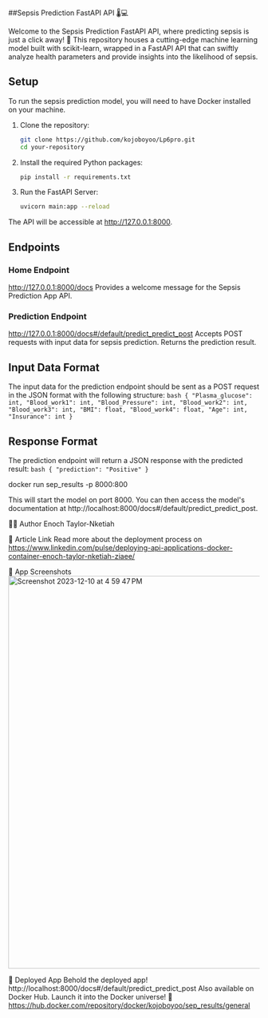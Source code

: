 ##Sepsis Prediction FastAPI API 🌡️💻

Welcome to the Sepsis Prediction FastAPI API, where predicting sepsis is just a click away! 🚀 This repository houses a cutting-edge machine learning model built with scikit-learn, wrapped in a FastAPI API that can swiftly analyze health parameters and provide insights into the likelihood of sepsis.
 
 
## Setup
To run the sepsis prediction model, you will need to have Docker installed on your machine.

 
 
1. Clone the repository:
 
    ```bash
    git clone https://github.com/kojoboyoo/Lp6pro.git
    cd your-repository
    ```
 
2. Install the required Python packages:
 
    ```bash
    pip install -r requirements.txt
    ```
 
3. Run the FastAPI Server:
    ```bash
    uvicorn main:app --reload
    ```
 
 
The API will be accessible at http://127.0.0.1:8000.
 
## Endpoints
### Home Endpoint
http://127.0.0.1:8000/docs
Provides a welcome message for the Sepsis Prediction App API.
 
### Prediction Endpoint
http://127.0.0.1:8000/docs#/default/predict_predict_post
Accepts POST requests with input data for sepsis prediction. Returns the prediction result.
 
## Input Data Format
The input data for the prediction endpoint should be sent as a POST request in the JSON format with the following structure:
    ```bash
    {
  "Plasma_glucose": int,
  "Blood_work1": int,
  "Blood_Pressure": int,
  "Blood_work2": int,
  "Blood_work3": int,
  "BMI": float,
  "Blood_work4": float,
  "Age": int,
  "Insurance": int
}
    ```
 
## Response Format
The prediction endpoint will return a JSON response with the predicted result:
    ```bash
    {
  "prediction": "Positive"
}
    ```



 docker run sep_results -p 8000:800

 This will start the model on port 8000. You can then access the model's documentation at http://localhost:8000/docs#/default/predict_predict_post.

🧑‍💻 Author
 Enoch Taylor-Nketiah

📰 Article Link
Read more about the deployment process on https://www.linkedin.com/pulse/deploying-api-applications-docker-container-enoch-taylor-nketiah-ziaee/

📸 App Screenshots
<img width="787" alt="Screenshot 2023-12-10 at 4 59 47 PM" src="https://github.com/kojoboyoo/Lp6pro/assets/137324360/5fb4e0c4-6bdf-4c80-ba91-ade7bc14a858">



🚀 Deployed App
Behold the deployed app! http://localhost:8000/docs#/default/predict_predict_post
Also available on Docker Hub. Launch it into the Docker universe! 🌌
 https://hub.docker.com/repository/docker/kojoboyoo/sep_results/general
